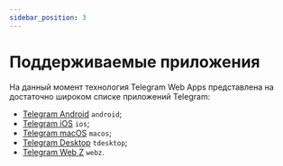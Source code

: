 ```yaml
---
sidebar_position: 3
---
```


# Поддерживаемые приложения

На данный момент технология Telegram Web Apps представлена на достаточно
широком списке приложений Telegram:

- [Telegram Android](https://github.com/DrKLO/Telegram) `android`;
- [Telegram iOS](https://github.com/TelegramMessenger/Telegram-iOS) `ios`;
- [Telegram macOS](https://github.com/overtake/TelegramSwift) `macos`;
- [Telegram Desktop](https://github.com/telegramdesktop/tdesktop) `tdesktop`;
- [Telegram Web Z](https://github.com/Ajaxy/telegram-tt) `webz`.

[//]: # (FIXME)

[//]: # (В данном списке после ссылки на репозиторий проекта указан уникальный )

[//]: # (идентификатор самой платформы. Подробнее о том, зачем он нужен, рассмотрено)

[//]: # (в разделе о [параметрах запуска]&#40;launch-params/about#tgwebappplatform&#41;.)
